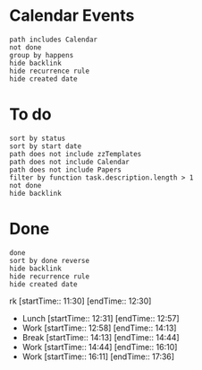 
# Calendar Events
```tasks
path includes Calendar
not done
group by happens
hide backlink
hide recurrence rule
hide created date
```
# To do
```tasks
sort by status
sort by start date
path does not include zzTemplates
path does not include Calendar
path does not include Papers
filter by function task.description.length > 1
not done
hide backlink
```
# Done
```tasks
done
sort by done reverse
hide backlink
hide recurrence rule
hide created date
```


rk [startTime:: 11:30] [endTime:: 12:30]
- Lunch  [startTime:: 12:31] [endTime:: 12:57]
- Work [startTime:: 12:58] [endTime:: 14:13]
- Break  [startTime:: 14:13] [endTime:: 14:44]
- Work [startTime:: 14:44] [endTime:: 16:10]
- Work [startTime:: 16:11] [endTime:: 17:36]